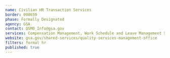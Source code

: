 ```yaml
---
name: Civilian HR Transaction Services
border: 008659
phase: Formally Designated
agency: GSA
contact: QSMO_Info@gsa.gov
services: Compensation Management, Work Schedule and Leave Management Services
website: gsa.gov/shared-services/quality-services-management-office
filters: formal hr
published: true
---
```

